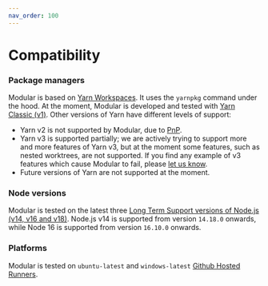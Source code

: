 ```yaml
---
nav_order: 100
---
```


# Compatibility

### Package managers

Modular is based on
[Yarn Workspaces](https://classic.yarnpkg.com/lang/en/docs/workspaces/). It uses
the `yarnpkg` command under the hood. At the moment, Modular is developed and
tested with [Yarn Classic (v1)](https://classic.yarnpkg.com). Other versions of
Yarn have different levels of support:

- Yarn v2 is not supported by Modular, due to
  [PnP](https://yarnpkg.com/features/pnp).
- Yarn v3 is supported partially; we are actively trying to support more and
  more features of Yarn v3, but at the moment some features, such as nested
  worktrees, are not supported. If you find any example of v3 features which
  cause Modular to fail, please
  [let us know](https://github.com/jpmorganchase/modular/issues).
- Future versions of Yarn are not supported at the moment.

### Node versions

Modular is tested on the latest three
[Long Term Support versions of Node.js (v14, v16 and v18)](https://github.com/nodejs/release#release-schedule).
Node.js v14 is supported from version `14.18.0` onwards, while Node 16 is
supported from version `16.10.0` onwards.

### Platforms

Modular is tested on `ubuntu-latest` and `windows-latest`
[Github Hosted Runners](https://docs.github.com/en/actions/using-github-hosted-runners/about-github-hosted-runners#supported-runners-and-hardware-resources).
